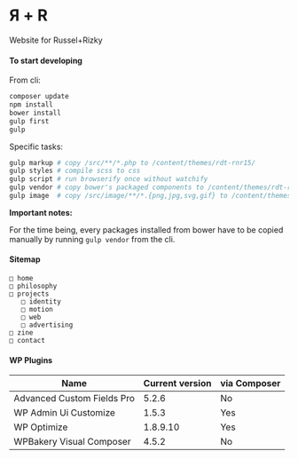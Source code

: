 # Я + R #

Website for Russel+Rizky

#### To start developing ####

From cli:

``` bash
composer update
npm install
bower install
gulp first
gulp

```

Specific tasks:

``` bash
gulp markup # copy /src/**/*.php to /content/themes/rdt-rnr15/
gulp styles # compile scss to css
gulp script # run browserify once without watchify
gulp vendor # copy bower's packaged components to /content/themes/rdt-rnr15/script/vendor/
gulp image  # copy /src/image/**/*.{png,jpg,svg,gif} to /content/themes/rdt-rnr15/uploads/images

```


**Important notes:**

For the time being, every packages installed from bower have to be copied manually by running `gulp vendor` from the cli.


#### Sitemap ####

```
□ home
□ philosophy
□ projects
   □ identity
   □ motion
   □ web
   □ advertising
□ zine
□ contact

```

#### WP Plugins ####

| Name            | Current version | via Composer |
| --------------- | --------------- | ------------ |
| Advanced Custom Fields Pro | 5.2.6 | No |
| WP Admin Ui Customize | 1.5.3 | Yes |
| WP Optimize | 1.8.9.10 | Yes |
| WPBakery Visual Composer | 4.5.2 | No |